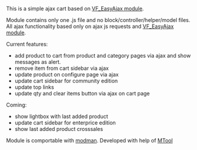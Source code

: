 This is a simple ajax cart based on [VF_EasyAjax module](https://github.com/hws47a/VF_EasyAjax).

Module contains only one .js file and no block/controller/helper/model files.
All ajax functionality based only on ajax js requests and [VF_EasyAjax module](https://github.com/hws47a/VF_EasyAjax).

Current features:
* add product to cart from product and category pages via ajax and show messages as alert.
* remove item from cart sidebar via ajax
* update product on configure page via ajax
* update cart sidebar for community edition
* update top links
* update qty and clear items button via ajax on cart page

Coming:
* show lightbox with last added product
* update cart sidebar for enterprice edition
* show last added product crosssales

Module is comportable with [modman](https://github.com/hws47a/modman-relative-links).
Developed with help of [MTool](https://github.com/hws47a/MTool)
